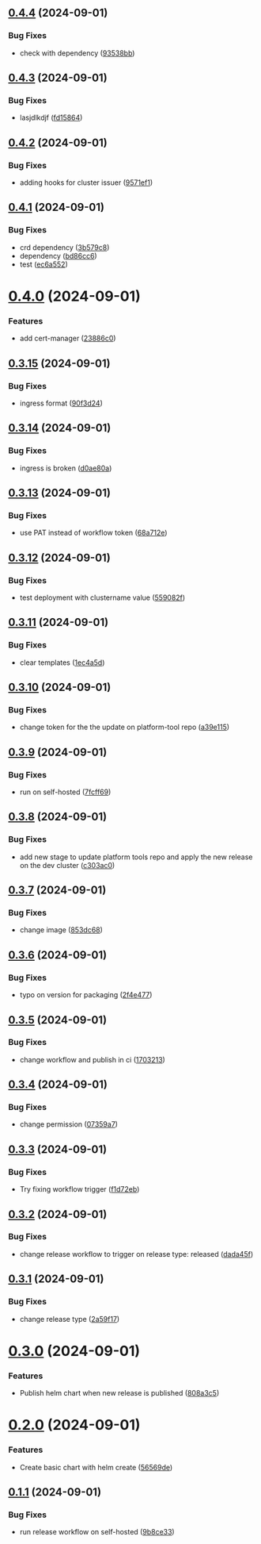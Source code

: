 ## [0.4.4](https://github.com/DramisInfo/platform-helm/compare/v0.4.3...v0.4.4) (2024-09-01)


### Bug Fixes

* check with dependency ([93538bb](https://github.com/DramisInfo/platform-helm/commit/93538bb5d9b3f8acaf77dea4da1208f8a47b713d))

## [0.4.3](https://github.com/DramisInfo/platform-helm/compare/v0.4.2...v0.4.3) (2024-09-01)


### Bug Fixes

* lasjdlkdjf ([fd15864](https://github.com/DramisInfo/platform-helm/commit/fd158643fc2d3a7b218a9d8d82aafbb5709a30c3))

## [0.4.2](https://github.com/DramisInfo/platform-helm/compare/v0.4.1...v0.4.2) (2024-09-01)


### Bug Fixes

* adding hooks for cluster issuer ([9571ef1](https://github.com/DramisInfo/platform-helm/commit/9571ef181ba44fc7f7685adb44ae488306646588))

## [0.4.1](https://github.com/DramisInfo/platform-helm/compare/v0.4.0...v0.4.1) (2024-09-01)


### Bug Fixes

* crd dependency ([3b579c8](https://github.com/DramisInfo/platform-helm/commit/3b579c84d4cdc59561c9e71eff23062a9e913d0c))
* dependency ([bd86cc6](https://github.com/DramisInfo/platform-helm/commit/bd86cc6667b90ce8b5649d3de89f775ce0fa744e))
* test ([ec6a552](https://github.com/DramisInfo/platform-helm/commit/ec6a5527c360ab8cbcc19d7e13f1e4020b170570))

# [0.4.0](https://github.com/DramisInfo/platform-helm/compare/v0.3.15...v0.4.0) (2024-09-01)


### Features

* add cert-manager ([23886c0](https://github.com/DramisInfo/platform-helm/commit/23886c0798c9054b18e853a96166abee518f7922))

## [0.3.15](https://github.com/DramisInfo/platform-helm/compare/v0.3.14...v0.3.15) (2024-09-01)


### Bug Fixes

* ingress format ([90f3d24](https://github.com/DramisInfo/platform-helm/commit/90f3d24d2d49d13d5eb7ee828feb9edf17a4a0a5))

## [0.3.14](https://github.com/DramisInfo/platform-helm/compare/v0.3.13...v0.3.14) (2024-09-01)


### Bug Fixes

* ingress is broken ([d0ae80a](https://github.com/DramisInfo/platform-helm/commit/d0ae80a51eadc1e50614cd33751933641e205815))

## [0.3.13](https://github.com/DramisInfo/platform-helm/compare/v0.3.12...v0.3.13) (2024-09-01)


### Bug Fixes

* use PAT instead of workflow token ([68a712e](https://github.com/DramisInfo/platform-helm/commit/68a712e20240bffcd1b05a17ccc4178f2831fc0e))

## [0.3.12](https://github.com/DramisInfo/platform-helm/compare/v0.3.11...v0.3.12) (2024-09-01)


### Bug Fixes

* test deployment with clustername value ([559082f](https://github.com/DramisInfo/platform-helm/commit/559082f76d314b702d934f9a9e75a1410ecd52d9))

## [0.3.11](https://github.com/DramisInfo/platform-helm/compare/v0.3.10...v0.3.11) (2024-09-01)


### Bug Fixes

* clear templates ([1ec4a5d](https://github.com/DramisInfo/platform-helm/commit/1ec4a5d6f5a3e675ed044b155affde48eb627beb))

## [0.3.10](https://github.com/DramisInfo/platform-helm/compare/v0.3.9...v0.3.10) (2024-09-01)


### Bug Fixes

* change token for the the update on platform-tool repo ([a39e115](https://github.com/DramisInfo/platform-helm/commit/a39e115ec7316dfa6b20b282975fe6f3f981817e))

## [0.3.9](https://github.com/DramisInfo/platform-helm/compare/v0.3.8...v0.3.9) (2024-09-01)


### Bug Fixes

* run on self-hosted ([7fcff69](https://github.com/DramisInfo/platform-helm/commit/7fcff6911ccf30cc2b23549bc0c6da04f3f14d22))

## [0.3.8](https://github.com/DramisInfo/platform-helm/compare/v0.3.7...v0.3.8) (2024-09-01)


### Bug Fixes

* add new stage to update platform tools repo and apply the new release on the dev cluster ([c303ac0](https://github.com/DramisInfo/platform-helm/commit/c303ac011b79d64944fce2efe77c85d81a3ae608))

## [0.3.7](https://github.com/DramisInfo/platform-helm/compare/v0.3.6...v0.3.7) (2024-09-01)


### Bug Fixes

* change image ([853dc68](https://github.com/DramisInfo/platform-helm/commit/853dc6883b09a65d9143d2d647d968abf89b5c7a))

## [0.3.6](https://github.com/DramisInfo/platform-helm/compare/v0.3.5...v0.3.6) (2024-09-01)


### Bug Fixes

* typo on version for packaging ([2f4e477](https://github.com/DramisInfo/platform-helm/commit/2f4e477d1929252badd07775d107ac271e4cee94))

## [0.3.5](https://github.com/DramisInfo/platform-helm/compare/v0.3.4...v0.3.5) (2024-09-01)


### Bug Fixes

* change workflow and publish in ci ([1703213](https://github.com/DramisInfo/platform-helm/commit/1703213d993f33f67fbacaa7a8d284301656c0ef))

## [0.3.4](https://github.com/DramisInfo/platform-helm/compare/v0.3.3...v0.3.4) (2024-09-01)


### Bug Fixes

* change permission ([07359a7](https://github.com/DramisInfo/platform-helm/commit/07359a7e260cd5d993b6d3941cfe97e95bb725c7))

## [0.3.3](https://github.com/DramisInfo/platform-helm/compare/v0.3.2...v0.3.3) (2024-09-01)


### Bug Fixes

* Try fixing workflow trigger ([f1d72eb](https://github.com/DramisInfo/platform-helm/commit/f1d72ebd2c88193c8ca0f0af1bc3969048491b80))

## [0.3.2](https://github.com/DramisInfo/platform-helm/compare/v0.3.1...v0.3.2) (2024-09-01)


### Bug Fixes

* change release workflow to trigger on release type: released ([dada45f](https://github.com/DramisInfo/platform-helm/commit/dada45f9730ddc997b39294b6939db4050a7191c))

## [0.3.1](https://github.com/DramisInfo/platform-helm/compare/v0.3.0...v0.3.1) (2024-09-01)


### Bug Fixes

* change release type ([2a59f17](https://github.com/DramisInfo/platform-helm/commit/2a59f17cfd8b409c9e7694a8018dce7f23d86d8d))

# [0.3.0](https://github.com/DramisInfo/platform-helm/compare/v0.2.0...v0.3.0) (2024-09-01)


### Features

* Publish helm chart when new release is published ([808a3c5](https://github.com/DramisInfo/platform-helm/commit/808a3c56b6199d2f0a1fe0f76150d4fcc921a07d))

# [0.2.0](https://github.com/DramisInfo/platform-helm/compare/v0.1.1...v0.2.0) (2024-09-01)


### Features

* Create basic chart with helm create ([56569de](https://github.com/DramisInfo/platform-helm/commit/56569de34b8a83b6e1e671d2d7840eb186138a68))

## [0.1.1](https://github.com/DramisInfo/platform-helm/compare/v0.1.0...v0.1.1) (2024-09-01)


### Bug Fixes

* run release workflow on self-hosted ([9b8ce33](https://github.com/DramisInfo/platform-helm/commit/9b8ce33ae77dfc785b3e2e8c5559c2e0299a403a))
